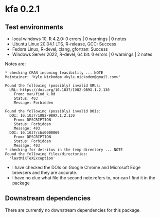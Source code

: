 # kfa 0.2.1

## Test environments

* local windows 10, R 4.2.0: 0 errors | 0 warnings  | 0 notes
* Ubuntu Linux 20.04.1 LTS, R-release, GCC: Success
* Fedora Linux, R-devel, clang, gfortran: Success
* Windows Server 2022, R-devel, 64 bit:  0 errors | 0 warnings  | 2 notes

Notes are:

```
* checking CRAN incoming feasibility ... NOTE
Maintainer: 'Kyle Nickodem <kyle.nickodem@gmail.com>'

Found the following (possibly) invalid URLs:
  URL: https://doi.org/10.1037/1082-989X.1.2.130
    From: man/find_k.Rd
    Status: 403
    Message: Forbidden

Found the following (possibly) invalid DOIs:
  DOI: 10.1037/1082-989X.1.2.130
    From: DESCRIPTION
    Status: Forbidden
    Message: 403
  DOI: 10.1037/cbs0000069
    From: DESCRIPTION
    Status: Forbidden
    Message: 403
* checking for detritus in the temp directory ... NOTE
Found the following files/directories:
  'lastMiKTeXException'
```

* I have checked the DOIs on Google Chrome and Microsoft Edge browsers and they are accurate.
* I have no clue what file the second note refers to, nor can I find it in the package


## Downstream dependencies

There are currently no downstream dependencies for this package.